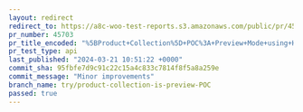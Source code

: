 ```yaml
---
layout: redirect
redirect_to: https://a8c-woo-test-reports.s3.amazonaws.com/public/pr/45703/api/index.html
pr_number: 45703
pr_title_encoded: "%5BProduct+Collection%5D+POC%3A+Preview+Mode+using+HOC"
pr_test_type: api
last_published: "2024-03-21 10:51:22 +0000"
commit_sha: 95fbfe7d9c91c22c15a4c833c7814f8f5a8a259e
commit_message: "Minor improvements"
branch_name: try/product-collection-is-preview-POC
passed: true
---
```

